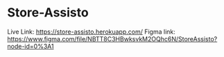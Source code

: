 # Store-Assisto

Live Link: https://store-assisto.herokuapp.com/
Figma link: https://www.figma.com/file/NBTT8C3HBwksvkM2OQhc6N/StoreAssisto?node-id=0%3A1
